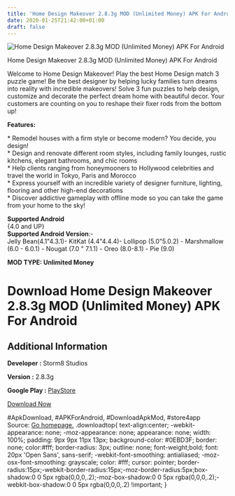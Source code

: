 ```yaml
---
title: 'Home Design Makeover 2.8.3g MOD (Unlimited Money) APK For Android'
date: 2020-01-25T21:42:00+01:00
draft: false
---
```


![Home Design Makeover 2.8.3g MOD (Unlimited Money) APK For Android](https://i0.wp.com/apkhome.net/wp-content/uploads/2020/01/Home-Design-Makeover-2.8.3g-MOD-Unlimited-Money.png "Home Design Makeover 2.8.3g MOD (Unlimited Money) APK For Android")

  

Home Design Makeover 2.8.3g MOD (Unlimited Money) APK For Android

Welcome to Home Design Makeover! Play the best Home Design match 3 puzzle game! Be the best designer by helping lucky families turn dreams into reality with incredible makeovers! Solve 3 fun puzzles to help design, customize and decorate the perfect dream home with beautiful decor. Your customers are counting on you to reshape their fixer rods from the bottom up!

**Features:**

\* Remodel houses with a firm style or become modern? You decide, you design!  
\* Design and renovate different room styles, including family lounges, rustic kitchens, elegant bathrooms, and chic rooms  
\* Help clients ranging from honeymooners to Hollywood celebrities and travel the world in Tokyo, Paris and Morocco  
\* Express yourself with an incredible variety of designer furniture, lighting, flooring and other high-end decorations  
\* Discover addictive gameplay with offline mode so you can take the game from your home to the sky!

**Supported Android**  
{4.0 and UP}  
**Supported Android Version**:-  
Jelly Bean(4.1"4.3.1)- KitKat (4.4"4.4.4)- Lollipop (5.0"5.0.2) - Marshmallow (6.0 - 6.0.1) - Nougat (7.0 " 7.1.1) - Oreo (8.0-8.1) - Pie (9.0)

**MOD TYPE: Unlimited Money**

Download Home Design Makeover 2.8.3g MOD (Unlimited Money) APK For Android
==========================================================================

Additional Information
----------------------

**Developer :** Storm8 Studios

**Version :** 2.8.3g

**Google Play :** [PlayStore](https://play.google.com/store/apps/details?id=in.loop.hdmakeover)

  

[Download Now](https://store4app.co/post/home-design-makeover-2-8-3g-mod-unlimited-money-apk-for-android_1579984192)

  
#ApkDownload, #APKForAndroid, #DownloadApkMod, #store4app  
Source: [Go homepage.](https://store4app.co/post/home-design-makeover-2-8-3g-mod-unlimited-money-apk-for-android_1579984192) .downloadtop{ text-align:center; -webkit-appearance: none; -moz-appearance: none; appearance: none; width: 100%; padding: 9px 9px 11px 13px; background-color: #0EBD3F; border: none; color:#fff; border-radius: 3px; outline: none; font-weight;bold; font: 20px 'Open Sans', sans-serif; -webkit-font-smoothing: antialiased; -moz-osx-font-smoothing: grayscale; color: #fff; cursor: pointer; border-radius:15px;-webkit-border-radius:15px;-moz-border-radius:5px;box-shadow:0 0 5px rgba(0,0,0,.2);-moz-box-shadow:0 0 5px rgba(0,0,0,.2);-webkit-box-shadow:0 0 5px rgba(0,0,0,.2) !important; }